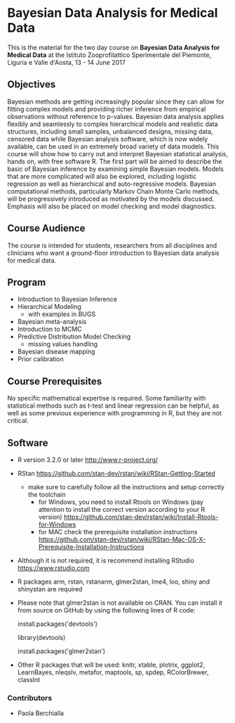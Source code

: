 # Bayesian Data Analysis for Medical Data

This is the material for the two day course on **Bayesian Data Analysis for Medical Data** at the Istituto Zooprofilattico Sperimentale del Piemonte, Liguria e Valle d'Aosta, 13 - 14 June 2017


## Objectives

Bayesian methods are getting increasingly popular since they can allow for fitting complex models and providing richer inference from empirical observations without reference to p-values. Bayesian data analysis applies flexibly and seamlessly to complex hierarchical models and realistic data structures, including small samples, unbalanced designs, missing data, censored data while Bayesian analysis software, which is now widely available, can be used in an extremely broad variety of data models. This course will show how to carry out and interpret Bayesian statistical analysis, hands on, with free software R. The first part will be aimed to describe the basic of Bayesian inference by examining simple Bayesian models. Models that are more complicated will also be explored, including logistic regression as well as hierarchical and auto-regressive models. Bayesian computational methods, particularly Markov Chain Monte Carlo methods, will be progressively introduced as motivated by the models discussed. Emphasis will also be placed on model checking and model diagnostics.

## Course Audience

The course is intended for students, researchers from all disciplines and clinicians who want a ground-floor introduction to Bayesian data analysis for medical data.

## Program
- Introduction to Bayesian Inference
- Hierarchical Modeling
    - with examples in BUGS
- Bayesian meta-analysis
- Introduction to MCMC
- Predictive Distribution Model Checking
    - missing values handling
- Bayesian disease mapping
- Prior calibration

## Course Prerequisites

No specific mathematical expertise is required. Some familiarity with statistical methods such as t-test and linear regression can be helpful, as well as some previous experience with programming in R, but they are not critical.

## Software
- R version 3.2.0 or later http://www.r-project.org/
- RStan https://github.com/stan-dev/rstan/wiki/RStan-Getting-Started
    - make sure to carefully follow all the instructions and setup correctly the toolchain 
        - for Windows, you need to install Rtools on Windows (pay attention to install the correct version according to your R version) https://github.com/stan-dev/rstan/wiki/Install-Rtools-for-Windows
        - for MAC check the prerequisite installation instructions https://github.com/stan-dev/rstan/wiki/RStan-Mac-OS-X-Prerequisite-Installation-Instructions
- Although it is not required, it is recommend installing RStudio https://www.rstudio.com

- R packages arm, rstan, rstanarm, glmer2stan, lme4, loo, shiny and shinystan are required
- Please note that glmer2stan is not available on CRAN. You can install it from source on GitHub by using the following lines of R code:

    install.packages('devtools')
    
    library(devtools)
    
    install.packages('glmer2stan')
    
- Other R packages that will be used: knitr, xtable, plotrix, ggplot2, LearnBayes, nleqslv, metafor, maptools, sp, spdep, RColorBrewer, classInt
 
### Contributors

* Paola Berchialla

<!----_Material is under development and subject to change._----> 
